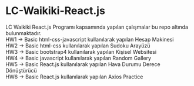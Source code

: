 # LC-Waikiki-React.js
LC Waikiki React.js Programı kapsamında yapılan çalışmalar bu repo altında bulunmaktadır.<br />
HW1 -> Basic html-css-javascript kullanılarak yapılan Hesap Makinesi <br />
HW2 -> Basic html-css kullanılarak yapılan Sudoku Arayüzü <br />
HW3 -> Basic bootstrap4 kullanılarak yapılan Kişisel Websitesi <br />
HW4 -> Basic javascript kullanılarak yapılan Random Gallery <br />
HW5 -> Basic React.js kullanılarak yapılan Hava Durumu Derece Dönüştürücü <br />
HW6 -> Basic React.js kullanılarak yapılan Axios Practice <br />

